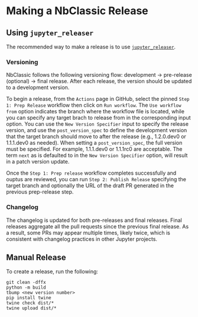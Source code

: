 # Making a NbClassic Release

## Using `jupyter_releaser`

The recommended way to make a release is to use [`jupyter_releaser`](https://jupyter-releaser.readthedocs.io/en/latest/get_started/making_release_from_repo.html).

### Versioning

NbClassic follows the following versioning flow: development → pre-release
(optional) → final release. After each release, the version should
be updated to a development version.

To begin a release, from the `Actions` page in GitHub, select the pinned `Step 1: Prep Release` workflow then click on `Run workflow`. The `Use workflow from` option indicates the branch where the workflow file is located, while you can specify any target brach to release from in the corresponding input option. You can use the `New Version Specifier` input to specify the release version, and use the `post_version_spec` to define the development version that the target branch should move to after the release (e.g., 1.2.0.dev0 or 1.1.1.dev0 as needed). When setting a
`post_version_spec`, the full version must be specified. For example,
1.1.1.dev0 or 1.1.1rc0 are acceptable. The term `next` as is defaulted to in the `New Version Specifier` option, will result in a patch version update.

Once the `Step 1: Prep release` workflow completes successfully and ouptus are reviewed, you can run `Step 2: Publish Release` specifying the target branch and optionally the URL of the draft PR generated in the previous prep-release step.

### Changelog

The changelog is updated for both pre-releases and final releases.
Final releases aggregate all the pull requests since the previous
final release. As a result, some PRs may appear multiple times,
likely twice, which is consistent with changelog practices in
other Jupyter projects.

## Manual Release

To create a release, run the following:

```
git clean -dffx
python -m build
tbump <new version number>
pip install twine
twine check dist/*
twine upload dist/*
```
